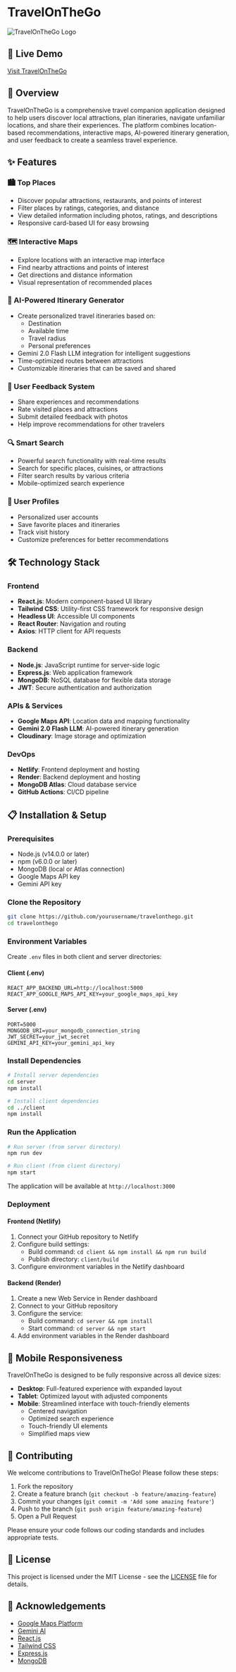 # TravelOnTheGo

![TravelOnTheGo Logo](client/src/images/logo_nav_white.png)

## 📱 Live Demo

[Visit TravelOnTheGo](https://travel-on-the-go.netlify.app/)

## 📖 Overview

TravelOnTheGo is a comprehensive travel companion application designed to help users discover local attractions, plan itineraries, navigate unfamiliar locations, and share their experiences. The platform combines location-based recommendations, interactive maps, AI-powered itinerary generation, and user feedback to create a seamless travel experience.

## ✨ Features

### 🏙️ Top Places
- Discover popular attractions, restaurants, and points of interest
- Filter places by ratings, categories, and distance
- View detailed information including photos, ratings, and descriptions
- Responsive card-based UI for easy browsing

### 🗺️ Interactive Maps
- Explore locations with an interactive map interface
- Find nearby attractions and points of interest
- Get directions and distance information
- Visual representation of recommended places

### 📅 AI-Powered Itinerary Generator
- Create personalized travel itineraries based on:
  - Destination
  - Available time
  - Travel radius
  - Personal preferences
- Gemini 2.0 Flash LLM integration for intelligent suggestions
- Time-optimized routes between attractions
- Customizable itineraries that can be saved and shared

### 💬 User Feedback System
- Share experiences and recommendations
- Rate visited places and attractions
- Submit detailed feedback with photos
- Help improve recommendations for other travelers

### 🔍 Smart Search
- Powerful search functionality with real-time results
- Search for specific places, cuisines, or attractions
- Filter search results by various criteria
- Mobile-optimized search experience

### 👤 User Profiles
- Personalized user accounts
- Save favorite places and itineraries
- Track visit history
- Customize preferences for better recommendations

## 🛠️ Technology Stack

### Frontend
- **React.js**: Modern component-based UI library
- **Tailwind CSS**: Utility-first CSS framework for responsive design
- **Headless UI**: Accessible UI components
- **React Router**: Navigation and routing
- **Axios**: HTTP client for API requests

### Backend
- **Node.js**: JavaScript runtime for server-side logic
- **Express.js**: Web application framework
- **MongoDB**: NoSQL database for flexible data storage
- **JWT**: Secure authentication and authorization

### APIs & Services
- **Google Maps API**: Location data and mapping functionality
- **Gemini 2.0 Flash LLM**: AI-powered itinerary generation
- **Cloudinary**: Image storage and optimization

### DevOps
- **Netlify**: Frontend deployment and hosting
- **Render**: Backend deployment and hosting
- **MongoDB Atlas**: Cloud database service
- **GitHub Actions**: CI/CD pipeline

## 📋 Installation & Setup

### Prerequisites
- Node.js (v14.0.0 or later)
- npm (v6.0.0 or later)
- MongoDB (local or Atlas connection)
- Google Maps API key
- Gemini API key

### Clone the Repository
```bash
git clone https://github.com/yourusername/travelonthego.git
cd travelonthego
```

### Environment Variables
Create `.env` files in both client and server directories:

#### Client (.env)
```
REACT_APP_BACKEND_URL=http://localhost:5000
REACT_APP_GOOGLE_MAPS_API_KEY=your_google_maps_api_key
```

#### Server (.env)
```
PORT=5000
MONGODB_URI=your_mongodb_connection_string
JWT_SECRET=your_jwt_secret
GEMINI_API_KEY=your_gemini_api_key
```

### Install Dependencies
```bash
# Install server dependencies
cd server
npm install

# Install client dependencies
cd ../client
npm install
```

### Run the Application
```bash
# Run server (from server directory)
npm run dev

# Run client (from client directory)
npm start
```

The application will be available at `http://localhost:3000`

### Deployment

#### Frontend (Netlify)
1. Connect your GitHub repository to Netlify
2. Configure build settings:
   - Build command: `cd client && npm install && npm run build`
   - Publish directory: `client/build`
3. Configure environment variables in the Netlify dashboard

#### Backend (Render)
1. Create a new Web Service in Render dashboard
2. Connect to your GitHub repository
3. Configure the service:
   - Build command: `cd server && npm install`
   - Start command: `cd server && npm start`
4. Add environment variables in the Render dashboard

## 📱 Mobile Responsiveness

TravelOnTheGo is designed to be fully responsive across all device sizes:

- **Desktop**: Full-featured experience with expanded layout
- **Tablet**: Optimized layout with adjusted components
- **Mobile**: Streamlined interface with touch-friendly elements
  - Centered navigation
  - Optimized search experience
  - Touch-friendly UI elements
  - Simplified maps view

## 🤝 Contributing

We welcome contributions to TravelOnTheGo! Please follow these steps:

1. Fork the repository
2. Create a feature branch (`git checkout -b feature/amazing-feature`)
3. Commit your changes (`git commit -m 'Add some amazing feature'`)
4. Push to the branch (`git push origin feature/amazing-feature`)
5. Open a Pull Request

Please ensure your code follows our coding standards and includes appropriate tests.

## 📄 License

This project is licensed under the MIT License - see the [LICENSE](LICENSE) file for details.

## 🙏 Acknowledgements

- [Google Maps Platform](https://developers.google.com/maps)
- [Gemini AI](https://ai.google.dev/)
- [React.js](https://reactjs.org/)
- [Tailwind CSS](https://tailwindcss.com/)
- [Express.js](https://expressjs.com/)
- [MongoDB](https://www.mongodb.com/)
